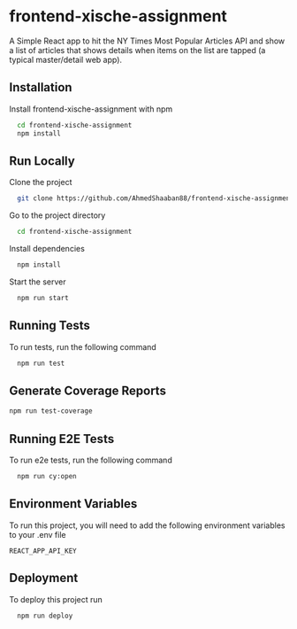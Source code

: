 
# frontend-xische-assignment

A Simple React app to hit the NY Times Most Popular Articles API and show a list of articles
that shows details when items on the list are tapped (a typical master/detail web app).

## Installation

Install frontend-xische-assignment with npm

```bash
  cd frontend-xische-assignment
  npm install
```

## Run Locally

Clone the project

```bash
  git clone https://github.com/AhmedShaaban88/frontend-xische-assignment.git
```

Go to the project directory

```bash
  cd frontend-xische-assignment
```

Install dependencies

```bash
  npm install
```

Start the server

```bash
  npm run start
```

## Running Tests

To run tests, run the following command

```bash
  npm run test
```

## Generate Coverage Reports

```bash
npm run test-coverage
```

## Running E2E Tests

To run e2e tests, run the following command

```bash
  npm run cy:open
```

## Environment Variables

To run this project, you will need to add the following environment variables to your .env file

`REACT_APP_API_KEY`

## Deployment

To deploy this project run

```bash
  npm run deploy
```
